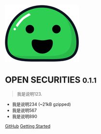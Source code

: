 ![logo](_media/icon.svg)

# OPEN SECURITIES <small>0.1.1</small>

> 我是说明123.

- 我是说明234 (~21kB gzipped)
- 我是说明567
- 我是说明890

[GitHub](https://github.com/docsifyjs/docsify/)
[Getting Started](#docsify)

<!-- ![color](#f0f0f0) -->